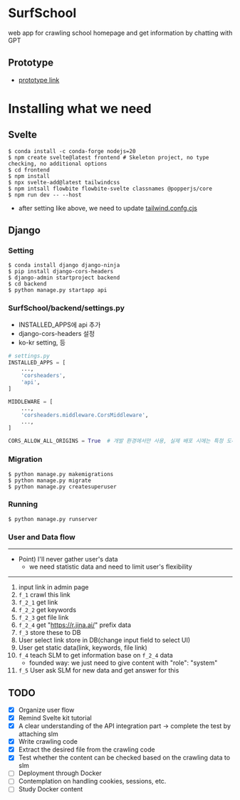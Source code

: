 # SurfSchool
web app for crawling school homepage and get information by chatting with GPT

## Prototype
- [prototype link](https://www.figma.com/proto/D1EF1mWfnYy6P35D4QXWyS/FireSchool?page-id=0%3A1&type=design&node-id=5-55&viewport=122%2C463%2C0.1&t=dSSh5TIK81uSF9LJ-1&scaling=contain&starting-point-node-id=1%3A3&mode=design)

# Installing what we need
## Svelte
``` terminal
$ conda install -c conda-forge nodejs=20
$ npm create svelte@latest frontend # Skeleton project, no type checking, no additional options
$ cd frontend
$ npm install
$ npx svelte-add@latest tailwindcss
$ npm intsall flowbite flowbite-svelte classnames @popperjs/core
$ npm run dev -- --host
```
- after setting like above, we need to update [tailwind.confg.cjs](frontend/tailwind.config.cjs)

## Django
### Setting
``` terminal
$ conda install django django-ninja
$ pip install django-cors-headers
$ django-admin startproject backend
$ cd backend
$ python manage.py startapp api
```

### SurfSchool/backend/settings.py
- INSTALLED_APPS에 api 추가
- django-cors-headers 설정 
- ko-kr setting, 등
``` python
# settings.py
INSTALLED_APPS = [
    ...,
    'corsheaders',
    'api',
]

MIDDLEWARE = [
    ...,
    'corsheaders.middleware.CorsMiddleware',
    ...,
]

CORS_ALLOW_ALL_ORIGINS = True  # 개발 환경에서만 사용, 실제 배포 시에는 특정 도메인만 허용
```

### Migration
``` terminal
$ python manage.py makemigrations
$ python manage.py migrate
$ python manage.py createsuperuser
```
### Running
``` terminal
$ python manage.py runserver
```

### User and Data flow
-----
- Point) I'll never gather user's data
    - we need statistic data and need to limit user's flexibility
-----
1. input link in admin page
2. `f_1` crawl this link
3. `f_2_1` get link 
4. `f_2_2` get keywords
5. `f_2_3` get file link
6. `f_2_4` get "https://r.jina.ai/" prefix data
7. `f_3` store these to DB
8. User select link store in DB(change input field to select UI)
9. User get static data(link, keywords, file link)
10. `f_4` teach SLM to get information base on `f_2_4` data
    - founded way: we just need to give content with "role": "system"
11. `f_5` User ask SLM for new data and get answer for this

## TODO
- [x] Organize user flow
- [x] Remind Svelte kit tutorial
- [x] A clear understanding of the API integration part → complete the test by attaching slm
- [x] Write crawling code
- [x] Extract the desired file from the crawling code
- [x] Test whether the content can be checked based on the crawling data to slm
- [ ] Deployment through Docker
- [ ] Contemplation on handling cookies, sessions, etc.
- [ ] Study Docker content